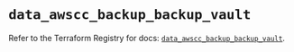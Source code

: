 # `data_awscc_backup_backup_vault`

Refer to the Terraform Registry for docs: [`data_awscc_backup_backup_vault`](https://registry.terraform.io/providers/hashicorp/awscc/0.70.0/docs/data-sources/backup_backup_vault).
